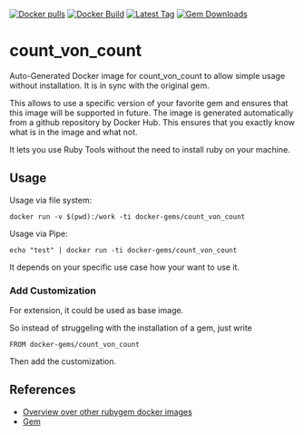 [![Docker pulls](https://img.shields.io/docker/pulls/rubygem/count_von_count.svg)](https://hub.docker.com/r/rubygem/count_von_count/)
[![Docker Build](https://img.shields.io/docker/automated/rubygem/count_von_count.svg)](https://hub.docker.com/r/rubygem/count_von_count/)
[![Latest Tag](https://img.shields.io/github/tag/docker-rubygem/count_von_count.svg)](https://hub.docker.com/r/rubygem/count_von_count/)
[![Gem Downloads](https://img.shields.io/gem/dt/count_von_count.svg)](https://rubygems.org/gems/count_von_count/)
# count_von_count

Auto-Generated Docker image for count_von_count to allow simple usage without installation.
It is in sync with the original gem.

This allows to use a specific version of your favorite gem and ensures that this image will be supported in future.
The image is generated automatically from a github repository by Docker Hub.
This ensures that you exactly know what is in the image and what not.

It lets you use Ruby Tools without the need to install ruby on your machine.

## Usage

Usage via file system:

`docker run -v $(pwd):/work -ti docker-gems/count_von_count`

Usage via Pipe:

`echo "test" | docker run -ti docker-gems/count_von_count`

It depends on your specific use case how your want to use it.

### Add Customization

For extension, it could be used as base image.

So instead of struggeling with the installation of a gem, just write

`FROM docker-gems/count_von_count`

Then add the customization.

## References

 - [Overview over other rubygem docker images](https://github.com/thinkbot/docker-rubygem)
 - [Gem](https://rubygems.org/gems/count_von_count/)
